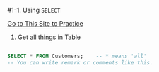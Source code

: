 #1-1. Using `SELECT`

[Go to This Site to Practice](https://www.w3schools.com/mysql/trymysql.asp?filename=trysql_select_all)

1. Get all things in Table

```sql

SELECT * FROM Customers;    -- * means 'all'
-- You can write remark or comments like this.

```
